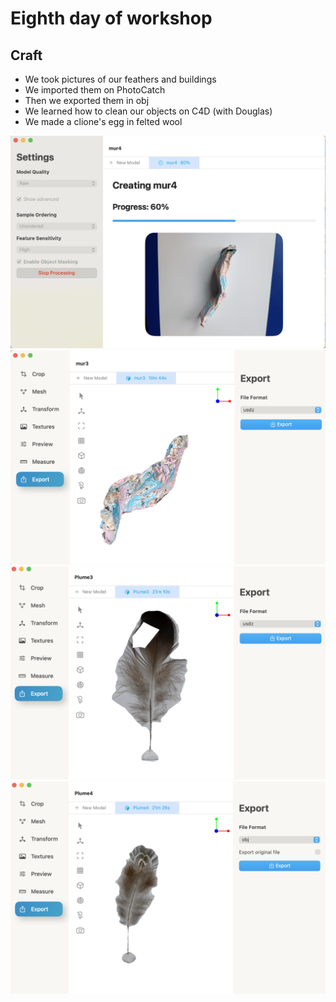 # Eighth day of workshop

## Craft
- We took pictures of our feathers and buildings
- We imported them on PhotoCatch
- Then we exported them in obj
- We learned how to clean our objects on C4D (with Douglas)
- We made a clione's egg in felted wool

![Alt text](pictures/pic_22_05_2023/mur1.png)
![Alt text](pictures/pic_22_05_2023/mur2.png)
![Alt text](pictures/pic_22_05_2023/plume1.png)
![Alt text](pictures/pic_22_05_2023/plume2.png)